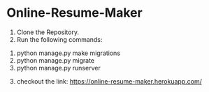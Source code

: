 # Online-Resume-Maker

1. Clone the Repository.
2. Run the following commands:
  1) python manage.py make migrations
  2) python manage.py migrate
  3) python manage.py runserver
  
3. checkout the link: https://online-resume-maker.herokuapp.com/

